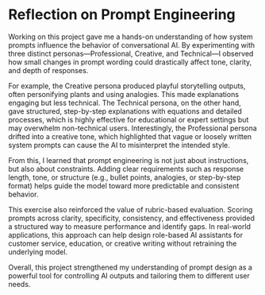 # Reflection on Prompt Engineering

Working on this project gave me a hands-on understanding of how system prompts influence the behavior of conversational AI. By experimenting with three distinct personas—Professional, Creative, and Technical—I observed how small changes in prompt wording could drastically affect tone, clarity, and depth of responses.

For example, the Creative persona produced playful storytelling outputs, often personifying plants and using analogies. This made explanations engaging but less technical. The Technical persona, on the other hand, gave structured, step-by-step explanations with equations and detailed processes, which is highly effective for educational or expert settings but may overwhelm non-technical users. Interestingly, the Professional persona drifted into a creative tone, which highlighted that vague or loosely written system prompts can cause the AI to misinterpret the intended style.

From this, I learned that prompt engineering is not just about instructions, but also about constraints. Adding clear requirements such as response length, tone, or structure (e.g., bullet points, analogies, or step-by-step format) helps guide the model toward more predictable and consistent behavior.

This exercise also reinforced the value of rubric-based evaluation. Scoring prompts across clarity, specificity, consistency, and effectiveness provided a structured way to measure performance and identify gaps. In real-world applications, this approach can help design role-based AI assistants for customer service, education, or creative writing without retraining the underlying model.

Overall, this project strengthened my understanding of prompt design as a powerful tool for controlling AI outputs and tailoring them to different user needs.
